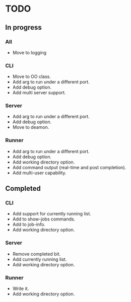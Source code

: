 # TODO

## In progress

### All
  * Move to logging

### CLI
  * Move to OO class.
  * Add arg to run under a different port.
  * Add debug option.
  * Add multi server support.

### Server
  * Add arg to run under a different port.
  * Add debug option.
  * Move to deamon.


### Runner
  * Add arg to run under a different port.
  * Add debug option.
  * Add working directory option.
  * Add command output (real-time and post completion).
  * Add multi-user capability.

## Completed

### CLI
  * Add support for currently running list.
  * Add to show-jobs commands.
  * Add to job-info.
  * Add working directory option.

### Server
  * Remove completed bit.
  * Add currently running list.
  * Add working directory option.


### Runner
  * Write it.
  * Add working directory option.
